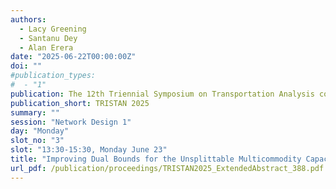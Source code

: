 ```yaml
---
authors:
  - Lacy Greening
  - Santanu Dey
  - Alan Erera
date: "2025-06-22T00:00:00Z"
doi: ""
#publication_types:
#  - "1"
publication: The 12th Triennial Symposium on Transportation Analysis conference
publication_short: TRISTAN 2025
summary: ""
session: "Network Design 1"
day: "Monday"
slot_no: "3"
slot: "13:30-15:30, Monday June 23"
title: "Improving Dual Bounds for the Unsplittable Multicommodity Capacitated Network Design Problem"
url_pdf: /publication/proceedings/TRISTAN2025_ExtendedAbstract_388.pdf
---
```

